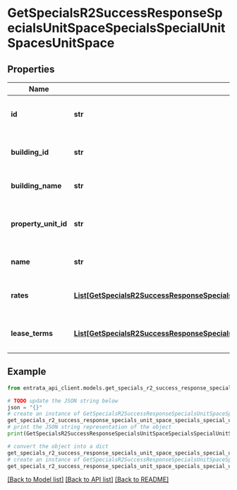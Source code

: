 # GetSpecialsR2SuccessResponseSpecialsUnitSpaceSpecialsSpecialUnitSpacesUnitSpace


## Properties

Name | Type | Description | Notes
------------ | ------------- | ------------- | -------------
**id** | **str** | The unique identifier for the unit space. | 
**building_id** | **str** | The building ID for the unit space. | 
**building_name** | **str** | The name of the building. | 
**property_unit_id** | **str** | The property unit ID for the unit space. | 
**name** | **str** | The name of the unit space. | 
**rates** | [**List[GetSpecialsR2SuccessResponseSpecialsUnitSpaceSpecialsSpecialUnitSpacesUnitSpaceRatesInner]**](GetSpecialsR2SuccessResponseSpecialsUnitSpaceSpecialsSpecialUnitSpacesUnitSpaceRatesInner.md) | List of rates associated with the unit space. | 
**lease_terms** | [**List[GetSpecialsR2SuccessResponseSpecialsPropertySpecialsSpecialLeaseTermsInner]**](GetSpecialsR2SuccessResponseSpecialsPropertySpecialsSpecialLeaseTermsInner.md) | List of lease terms for the unit space. | 

## Example

```python
from entrata_api_client.models.get_specials_r2_success_response_specials_unit_space_specials_special_unit_spaces_unit_space import GetSpecialsR2SuccessResponseSpecialsUnitSpaceSpecialsSpecialUnitSpacesUnitSpace

# TODO update the JSON string below
json = "{}"
# create an instance of GetSpecialsR2SuccessResponseSpecialsUnitSpaceSpecialsSpecialUnitSpacesUnitSpace from a JSON string
get_specials_r2_success_response_specials_unit_space_specials_special_unit_spaces_unit_space_instance = GetSpecialsR2SuccessResponseSpecialsUnitSpaceSpecialsSpecialUnitSpacesUnitSpace.from_json(json)
# print the JSON string representation of the object
print(GetSpecialsR2SuccessResponseSpecialsUnitSpaceSpecialsSpecialUnitSpacesUnitSpace.to_json())

# convert the object into a dict
get_specials_r2_success_response_specials_unit_space_specials_special_unit_spaces_unit_space_dict = get_specials_r2_success_response_specials_unit_space_specials_special_unit_spaces_unit_space_instance.to_dict()
# create an instance of GetSpecialsR2SuccessResponseSpecialsUnitSpaceSpecialsSpecialUnitSpacesUnitSpace from a dict
get_specials_r2_success_response_specials_unit_space_specials_special_unit_spaces_unit_space_from_dict = GetSpecialsR2SuccessResponseSpecialsUnitSpaceSpecialsSpecialUnitSpacesUnitSpace.from_dict(get_specials_r2_success_response_specials_unit_space_specials_special_unit_spaces_unit_space_dict)
```
[[Back to Model list]](../README.md#documentation-for-models) [[Back to API list]](../README.md#documentation-for-api-endpoints) [[Back to README]](../README.md)


